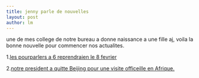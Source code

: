 ```yaml
---
title: jenny parle de nouvelles 
layout: post
author: lm
---
```

<p>une de mes college de notre bureau a donne naissance a une fille aj, voila la bonne nouvelle pour commencer nos actualites.</p>
<p>1.<a href="http://www.french.xinhuanet.com/french/2007-01/30/content_382001.htm" target="_blank">les pourparlers a 6 reprendraien le 8 fevrier</a></p>
<p>2.<a href="http://www.french.xinhuanet.com/french/2007-01/30/content_382317.htm" target="_blank">notre president a quitte Beijing pour une visite officeille en Afrique.</a></p>
